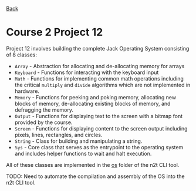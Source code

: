 [Back](../README.md)

# Course 2 Project 12

Project 12 involves building the complete Jack Operating System consisting of 8 classes:
- `Array` - Abstraction for allocating and de-allocating memory for arrays
- `Keyboard` - Functions for interacting with the keyboard input
- `Math` - Functions for implementing common math operations including the critical `multiply` and `divide` algorithms which are not implemented in hardware.
- `Memory` - Functions for peeking and poking memory, allocating new blocks of memory, de-allocating existing blocks of memory, and defragging the memory.
- `Output` - Functions for displaying text to the screen with a bitmap font provided by the course.
- `Screen` - Functions for displaying content to the screen output including pixels, lines, rectangles, and circles.
- `String` - Class for building and manipulating a string.
- `Sys` - Core class that serves as the entrypoint to the operating system and includes helper functions to wait and halt execution.

All of these classes are implemented in the [os](../n2t/os) folder of the n2t CLI tool.

TODO: Need to automate the compilation and assembly of the OS into the n2t CLI tool.
